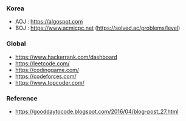 ### Korea
* AOJ : https://algospot.com
* BOJ : https://www.acmicpc.net (https://solved.ac/problems/level)

### Global
* https://www.hackerrank.com/dashboard
* https://leetcode.com/
* https://codinggame.com/
* https://codeforces.com/
* https://www.topcoder.com/

### Reference
* https://gooddaytocode.blogspot.com/2016/04/blog-post_27.html
